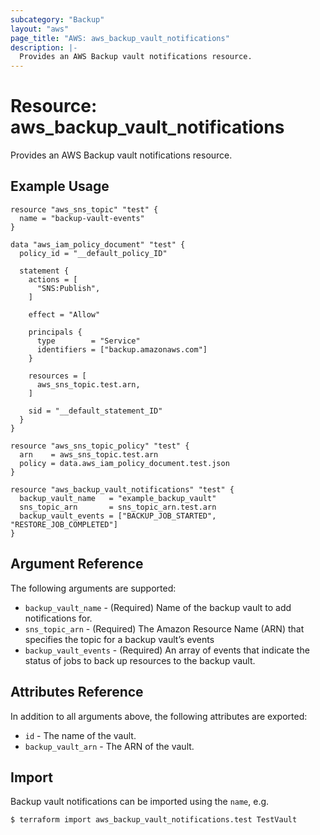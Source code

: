 ```yaml
---
subcategory: "Backup"
layout: "aws"
page_title: "AWS: aws_backup_vault_notifications"
description: |-
  Provides an AWS Backup vault notifications resource.
---
```


# Resource: aws_backup_vault_notifications

Provides an AWS Backup vault notifications resource.

## Example Usage

```hcl
resource "aws_sns_topic" "test" {
  name = "backup-vault-events"
}

data "aws_iam_policy_document" "test" {
  policy_id = "__default_policy_ID"

  statement {
    actions = [
      "SNS:Publish",
    ]

    effect = "Allow"

    principals {
      type        = "Service"
      identifiers = ["backup.amazonaws.com"]
    }

    resources = [
      aws_sns_topic.test.arn,
    ]

    sid = "__default_statement_ID"
  }
}

resource "aws_sns_topic_policy" "test" {
  arn    = aws_sns_topic.test.arn
  policy = data.aws_iam_policy_document.test.json
}

resource "aws_backup_vault_notifications" "test" {
  backup_vault_name   = "example_backup_vault"
  sns_topic_arn       = sns_topic_arn.test.arn
  backup_vault_events = ["BACKUP_JOB_STARTED", "RESTORE_JOB_COMPLETED"]
}
```

## Argument Reference

The following arguments are supported:

* `backup_vault_name` - (Required) Name of the backup vault to add notifications for.
* `sns_topic_arn` - (Required) The Amazon Resource Name (ARN) that specifies the topic for a backup vault’s events
* `backup_vault_events` - (Required) An array of events that indicate the status of jobs to back up resources to the backup vault.

## Attributes Reference

In addition to all arguments above, the following attributes are exported:

* `id` - The name of the vault.
* `backup_vault_arn` - The ARN of the vault.

## Import

Backup vault notifications can be imported using the `name`, e.g.

```
$ terraform import aws_backup_vault_notifications.test TestVault
```
